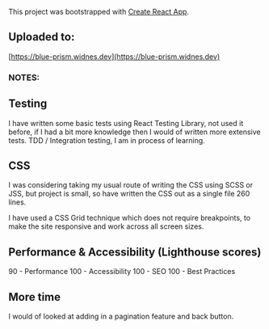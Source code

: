 This project was bootstrapped with [Create React App](https://github.com/facebook/create-react-app).

## Uploaded to:

[https://blue-prism.widnes.dev](https://blue-prism.widnes.dev)

### NOTES:

## Testing

I have written some basic tests using React Testing Library, not used it before, if I had a bit more knowledge then I would of written more extensive tests. TDD / Integration testing, I am in process of learning.

## CSS

I was considering taking my usual route of writing the CSS using SCSS or JSS, but project is small, so have written the CSS out as a single file 260 lines.

I have used a CSS Grid technique which does not require breakpoints, to make the site responsive and work across all screen sizes.

## Performance & Accessibility (Lighthouse scores)

90 - Performance
100 - Accessibility
100 - SEO
100 - Best Practices

## More time

I would of looked at adding in a pagination feature and back button.
